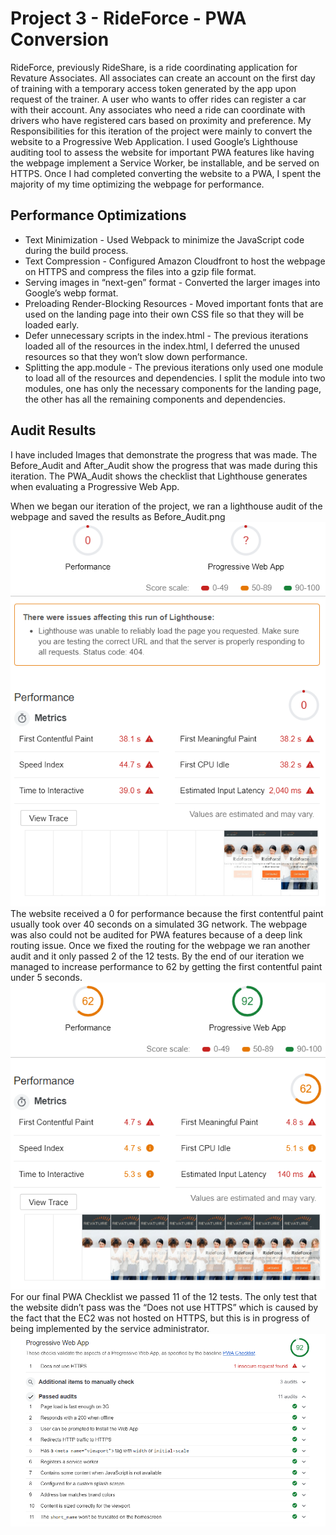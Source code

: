 # Project 3 - RideForce - PWA Conversion
RideForce, previously RideShare, is a ride coordinating application for Revature Associates. All associates can create an account on the first day of training with a temporary access token generated by the app upon request of the trainer. A user who wants to offer rides can register a car with their account. Any associates who need a ride can coordinate with drivers who have registered cars based on proximity and preference.
My Responsibilities for this iteration of the project were mainly to convert the website to a Progressive Web Application. I used Google’s Lighthouse auditing tool to assess the website for important PWA features like having the webpage implement a Service Worker, be installable, and be served on HTTPS. Once I had completed converting the website to a PWA, I spent the majority of my time optimizing the webpage for performance.
## Performance Optimizations
 * Text Minimization - Used Webpack to minimize the JavaScript code during the build process.
 * Text Compression - Configured Amazon Cloudfront to host the webpage on HTTPS and compress the files into a gzip file format.
 * Serving images in “next-gen” format - Converted the larger images into Google’s webp format.
 * Preloading Render-Blocking Resources - Moved important fonts that are used on the landing page into their own CSS file so that they will be loaded early.
 * Defer unnecessary scripts in the index.html - The previous iterations loaded all of the resources in the index.html, I deferred the unused resources so that they won’t slow down performance.
 * Splitting the app.module - The previous iterations only used one module to load all of the resources and dependencies. I split the module into two modules, one has only the necessary components for the landing page, the other has all the remaining components and dependencies. 
## Audit Results
I have included Images that demonstrate the progress that was made. The Before_Audit and After_Audit show the progress that was made during this iteration. The PWA_Audit shows the checklist that Lighthouse generates when evaluating a Progressive Web App. 

When we began our iteration of the project, we ran a lighthouse audit of the webpage and saved the results as Before_Audit.png
![alt text]( https://github.com/revature-associate-code-samples/code-samples-for-Kien-Chin/blob/master/Project-3/Before_Audit.png)
The website received a 0 for performance because the first contentful paint usually took over 40 seconds on a simulated 3G network. The webpage was also could not be audited for PWA features because of a deep link routing issue. Once we fixed the routing for the webpage we ran another audit and it only passed 2 of the 12 tests.
By the end of our iteration we managed to increase performance to 62 by getting the first contentful paint under 5 seconds.
![alt text]( https://github.com/revature-associate-code-samples/code-samples-for-Kien-Chin/blob/master/Project-3/After_Audit.png)
For our final PWA Checklist we passed 11 of the 12 tests. The only test that the website didn’t pass was the “Does not use HTTPS” which is caused by the fact that the EC2 was not hosted on HTTPS, but this is in progress of being implemented by the service administrator.
![alt text]( https://github.com/revature-associate-code-samples/code-samples-for-Kien-Chin/blob/master/Project-3/PWA_Audit.png)
